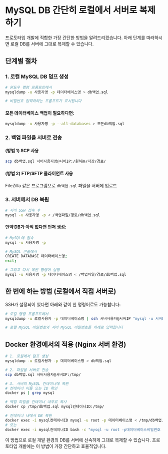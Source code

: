 # MySQL DB 간단히 로컬에서 서버로 복제하기

프로토타입 개발에 적합한 가장 간단한 방법을 알려드리겠습니다. 아래 단계를 따라하시면 로컬 DB를 서버에 그대로 복제할 수 있습니다.

## 단계별 절차

### 1. 로컬 MySQL DB 덤프 생성

```bash
# 윈도우 명령 프롬프트에서
mysqldump -u 사용자명 -p 데이터베이스명 > db백업.sql

# 비밀번호 입력하라는 프롬프트가 표시됩니다
```

#### 모든 데이터베이스 백업이 필요하다면:
```bash
mysqldump -u 사용자명 -p --all-databases > 모든db백업.sql
```

### 2. 백업 파일을 서버로 전송

#### (방법 1) SCP 사용
```bash
scp db백업.sql 서버사용자명@서버IP:/원하는/저장/경로/
```

#### (방법 2) FTP/SFTP 클라이언트 사용
FileZilla 같은 프로그램으로 `db백업.sql` 파일을 서버에 업로드

### 3. 서버에서 DB 복원

```bash
# 서버 SSH 접속 후
mysql -u 사용자명 -p < /백업파일/경로/db백업.sql
```

#### 만약 DB가 아직 없다면 먼저 생성:
```bash
# MySQL에 접속
mysql -u 사용자명 -p

# MySQL 콘솔에서
CREATE DATABASE 데이터베이스명;
exit;

# 그리고 다시 복원 명령어 실행
mysql -u 사용자명 -p 데이터베이스명 < /백업파일/경로/db백업.sql
```

## 한 번에 하는 방법 (로컬에서 직접 서버로)

SSH가 설정되어 있다면 아래와 같이 한 명령어로도 가능합니다:

```bash
# 로컬 명령 프롬프트에서
mysqldump -u 로컬사용자 -p 데이터베이스명 | ssh 서버사용자@서버IP "mysql -u 서버DB사용자 -p 데이터베이스명"

# 로컬 MySQL 비밀번호와 서버 MySQL 비밀번호를 차례로 입력합니다
```

## Docker 환경에서의 적용 (Nginx 서버 환경)

```bash
# 1. 로컬에서 덤프 생성
mysqldump -u 로컬사용자 -p 데이터베이스명 > db백업.sql

# 2. 파일을 서버로 전송
scp db백업.sql 서버사용자@서버IP:/tmp/

# 3. 서버의 MySQL 컨테이너에 복원
# 컨테이너 이름 또는 ID 확인
docker ps | grep mysql

# 백업 파일을 컨테이너 내부로 복사
docker cp /tmp/db백업.sql mysql컨테이너ID:/tmp/

# 컨테이너 내에서 DB 복원
docker exec -i mysql컨테이너ID mysql -u root -p 데이터베이스명 < /tmp/db백업.sql
# 또는
docker exec -i mysql컨테이너ID bash -c "mysql -u root -p데이터베이스비밀번호 데이터베이스명 < /tmp/db백업.sql"
```

이 방법으로 로컬 개발 환경의 DB를 서버에 신속하게 그대로 복제할 수 있습니다. 프로토타입 개발에는 이 방법이 가장 간단하고 효율적입니다.